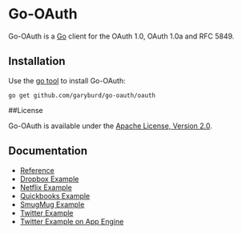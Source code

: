 # Go-OAuth

Go-OAuth is a [Go](http://golang.org/) client for the OAuth 1.0, OAuth 1.0a and RFC 5849.

## Installation

Use the [go tool](http://weekly.golang.org/cmd/go/) to install Go-OAuth:

    go get github.com/garyburd/go-oauth/oauth

##License

Go-OAuth is available under the [Apache License, Version 2.0](http://www.apache.org/licenses/LICENSE-2.0.html).

## Documentation
    
- [Reference](http://godoc.org/github.com/garyburd/go-oauth/oauth)
- [Dropbox Example](http://github.com/garyburd/go-oauth/tree/master/examples/dropbox)
- [Netflix Example](http://github.com/garyburd/go-oauth/tree/master/examples/netflix)
- [Quickbooks Example](http://github.com/garyburd/go-oauth/tree/master/examples/quickbooks)
- [SmugMug Example](https://github.com/garyburd/go-oauth/tree/master/examples/smugmug)
- [Twitter Example](http://github.com/garyburd/go-oauth/tree/master/examples/twitter) 
- [Twitter Example on App Engine](http://github.com/garyburd/go-oauth/tree/master/examples/appengine) 
